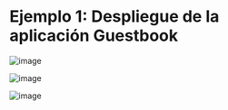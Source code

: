 
# Ejemplo 1: Despliegue de la aplicación Guestbook

![image](https://user-images.githubusercontent.com/91189372/223145321-61ea5ea7-566f-41b7-ad22-46f38f0a2781.png)

![image](https://user-images.githubusercontent.com/91189372/223146388-d458dff8-4aa9-469c-b14a-40de90b13bd3.png)

![image](https://user-images.githubusercontent.com/91189372/223163992-e8ae335c-e9e7-464c-8868-44afd0375d4b.png)

